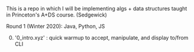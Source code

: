 
This is a repo in which I will be implementing algs + data structures
taught in Princeton's A+DS course. (Sedgewick)

Round 1 (Winter 2020): Java, Python, JS

0. '0_intro.xyz' : quick warmup to accept, manipulate, and display to/from CLI